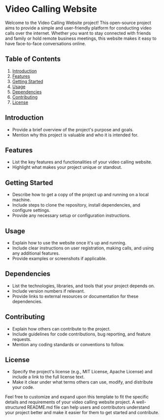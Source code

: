 # Video Calling Website

Welcome to the Video Calling Website project! This open-source project aims to provide a simple and user-friendly platform for conducting video calls over the internet. Whether you want to stay connected with friends and family or hold remote business meetings, this website makes it easy to have face-to-face conversations online.

## Table of Contents

1. [Introduction](#introduction)
2. [Features](#features)
3. [Getting Started](#getting-started)
4. [Usage](#usage)
5. [Dependencies](#dependencies)
6. [Contributing](#contributing)
7. [License](#license)

## Introduction

- Provide a brief overview of the project's purpose and goals.
- Mention why this project is valuable and who it is intended for.

## Features

- List the key features and functionalities of your video calling website.
- Highlight what makes your project unique or standout.

## Getting Started

- Describe how to get a copy of the project up and running on a local machine.
- Include steps to clone the repository, install dependencies, and configure settings.
- Provide any necessary setup or configuration instructions.

## Usage

- Explain how to use the website once it's up and running.
- Include clear instructions on user registration, making calls, and using any additional features.
- Provide examples or screenshots if applicable.

## Dependencies

- List the technologies, libraries, and tools that your project depends on.
- Include version numbers if relevant.
- Provide links to external resources or documentation for these dependencies.

## Contributing

- Explain how others can contribute to the project.
- Include guidelines for code contributions, bug reporting, and feature requests.
- Mention any coding standards or conventions to follow.

## License

- Specify the project's license (e.g., MIT License, Apache License) and include a link to the full license text.
- Make it clear under what terms others can use, modify, and distribute your code.

Feel free to customize and expand upon this template to fit the specific details and requirements of your video calling website project. A well-structured README.md file can help users and contributors understand your project better and make it easier for them to get started and contribute.
